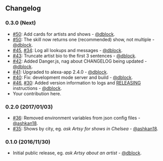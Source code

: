 ## Changelog

### 0.3.0 (Next)

* [#50](https://github.com/artsy/elderfield/pull/50): Add cards for artists and shows - [@dblock](https://github.com/dblock).
* [#50](https://github.com/artsy/elderfield/pull/50): The skill now returns one (recommended) show, not multiple - [@dblock](https://github.com/dblock).
* [#45](https://github.com/artsy/elderfield/pull/45), [#34](https://github.com/artsy/elderfield/issues/34): Log all lookups and messages - [@dblock](https://github.com/dblock).
* [#43](https://github.com/artsy/elderfield/pull/43): Truncate artist bio to the first 3 sentences - [@dblock](https://github.com/dblock).
* [#42](https://github.com/artsy/elderfield/pull/42): Added Danger.js, nag about CHANGELOG being updated - [@dblock](https://github.com/dblock).
* [#41](https://github.com/artsy/elderfield/pull/41): Upgraded to alexa-app 2.4.0 - [@dblock](https://github.com/dblock).
* [#40](https://github.com/artsy/elderfield/pull/40): Fix: development mode server and build - [@dblock](https://github.com/dblock).
* [#46](https://github.com/artsy/elderfield/pull/46), [#30](https://github.com/artsy/elderfield/issues/30): Added version information to logs and [RELEASING](RELEASING.md) instructions - [@dblock](https://github.com/dblock).
* Your contribution here.

### 0.2.0 (2017/01/03)

* [#36](https://github.com/artsy/elderfield/pull/36): Removed environment variables from json config files - [@ashkan18](https://github.com/ashkan18).
* [#35](https://github.com/artsy/elderfield/pull/35): Shows by city, eg. _ask Artsy for shows in Chelsea_ - [@ashkan18](https://github.com/ashkan18).

### 0.1.0 (2016/11/30)

* Initial public release, eg. _ask Artsy about an artist_ - [@dblock](https://github.com/dblock).
